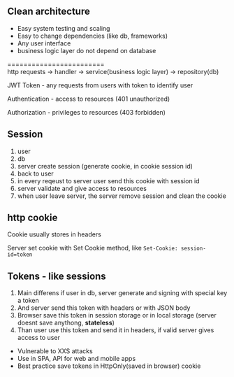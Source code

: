 ## Clean architecture
* Easy system testing and scaling
* Easy to change dependencies (like db, frameworks)
* Any user interface
* business logic layer do not depend on database<br>

========================<br>
http requests -> handler -> service(business logic layer) -> repository(db)

JWT Token - any requests from users with token to identify user

Authentication - access to resources (401 unauthorized)

Authorization - privileges to resources (403 forbidden)

## Session
1. user
2. db
3. server create session (generate cookie, in cookie session id)
4. back to user
5. in every reqeust to server user send this cookie with session id
6. server validate and give access to resources
7. when user leave server, the server remove session and clean the cookie

## http cookie
Cookie usually stores in headers

Server set cookie with Set Cookie method, like ```Set-Cookie: session-id=token```

## Tokens - like sessions
1. Main differens if user in db, server generate and signing with special key a token
2. And server send this token with headers or with JSON body
3. Browser save this token in session storage or in local storage (server doesnt save anythong, **stateless**)
4. Than user use this token and send it in headers, if valid server gives access to user
* Vulnerable to XXS attacks
* Use in SPA, API for web and mobile apps
* Best practice save tokens in HttpOnly(saved in browser) cookie
